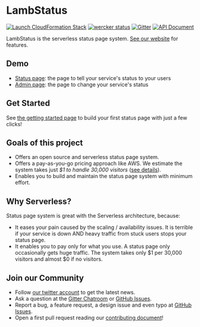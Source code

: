# LambStatus

[![Launch CloudFormation Stack](https://s3.amazonaws.com/cloudformation-examples/cloudformation-launch-stack.png)](https://console.aws.amazon.com/cloudformation/home#/stacks/new?stackName=StatusPage&templateURL=https://s3-ap-northeast-1.amazonaws.com/lambstatus/cf-template/0.6.4/lamb-status.yml)
[![wercker status](https://app.wercker.com/status/fcb6fb7398629e934ae0538737021d14/s/master "wercker status")](https://app.wercker.com/project/byKey/fcb6fb7398629e934ae0538737021d14)
[![Gitter](https://img.shields.io/gitter/room/nwjs/nw.js.svg)](https://gitter.im/ks888/LambStatus)
[![API Document](https://img.shields.io/badge/api-v0-blue.svg)](https://lambstatus.github.io/apidocs/)

LambStatus is the serverless status page system. [See our website](https://lambstatus.github.io/) for features.

## Demo

* [Status page](https://demo-status.lambstatus.org): the page to tell your service's status to your users
* [Admin page](https://demo-admin.lambstatus.org): the page to change your service's status

## Get Started

See [the getting started page](https://lambstatus.github.io/get-started) to build your first status page with just a few clicks!

## Goals of this project

* Offers an open source and serverless status page system.
* Offers a pay-as-you-go pricing approach like AWS. We estimate the system takes just *$1 to handle 30,000 visitors* ([see details](https://lambstatus.github.io/cost-estimate)).
* Enables you to build and maintain the status page system with minimum effort.

## Why Serverless?

Status page system is great with the Serverless architecture, because:

* It eases your pain caused by the scaling / availability issues. It is terrible if your service is down AND heavy traffic from stuck users stops your status page.
* It enables you to pay only for what you use. A status page only occasionally gets huge traffic. The system takes only $1 per 30,000 visitors and almost $0 if no visitors.

## Join our Community

* Follow [our twitter account](https://twitter.com/LambStatus) to get the latest news.
* Ask a question at the [Gitter Chatroom](https://gitter.im/ks888/LambStatus) or [GitHub Issues](https://github.com/ks888/LambStatus/issues/new).
* Report a bug, a feature request, a design issue and even typo at [GitHub Issues](https://github.com/ks888/LambStatus/issues/new).
* Open a first pull request reading our [contributing document](https://lambstatus.github.io/contributing)!
